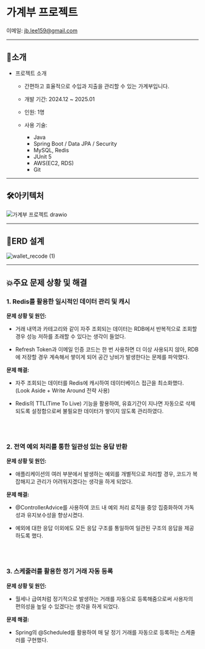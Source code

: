 # 가계부 프로젝트

이메일: jb.lee159@gmail.com

---
## 📙소개
- 프로젝트 소개
  - 간편하고 효율적으로 수입과 지출을 관리할 수 있는 가계부입니다.
 
  - 개발 기간: 2024.12 ~ 2025.01
 
  - 인원: 1명
 
  - 사용 기술:
    - Java
    - Spring Boot / Data JPA / Security
    - MySQL, Redis
    - JUnit 5
    - AWS(EC2, RDS)
    - Git
   
---
## 🛠아키텍처

![가계부 프로젝트 drawio](https://github.com/user-attachments/assets/14aff948-daca-4426-b3f3-a1e7c8d20fe1)

---
## 🔧ERD 설계

![wallet_recode (1)](https://github.com/user-attachments/assets/401092b7-ac20-405c-9fb1-310c1c9f231b)

---
## 💥주요 문제 상황 및 해결

### 1. Redis를 활용한 일시적인 데이터 관리 및 캐시

**문제 상황 및 원인:**

- 거래 내역과 카테고리와 같이 자주 조회되는 데이터는 RDB에서 반복적으로 조회할 경우 성능 저하를 초래할 수 있다는 생각이 들었다.

- Refresh Token과 이메일 인증 코드는 한 번 사용하면 더 이상 사용되지 않아, RDB에 저장할 경우 계속해서 쌓이게 되어 공간 낭비가 발생한다는 문제를 파악했다.


**문제 해결:**

- 자주 조회되는 데이터를 Redis에 캐시하여 데이터베이스 접근을 최소화했다. (Look Aside + Write Around 전략 사용)

- Redis의 TTL(Time To Live) 기능을 활용하여, 유효기간이 지나면 자동으로 삭제되도록 설정함으로써 불필요한 데이터가 쌓이지 않도록 관리하였다.

<br><br>

### 2. 전역 예외 처리를 통한 일관성 있는 응답 반환

**문제 상황 및 원인:**

- 애플리케이션의 여러 부분에서 발생하는 예외를 개별적으로 처리할 경우, 코드가 복잡해지고 관리가 어려워지겠다는 생각을 하게 되었다.


**문제 해결:**

- @ControllerAdvice를 사용하여 코드 내 예외 처리 로직을 중앙 집중화하여 가독성과 유지보수성을 향상시켰다.
  
- 예외에 대한 응답 이외에도 모든 응답 구조를 통일하여 일관된 구조의 응답을 제공하도록 했다.

<br><br>

### 3. 스케줄러를 활용한 정기 거래 자동 등록

**문제 상황 및 원인:**

- 월세나 급여처럼 정기적으로 발생하는 거래를 자동으로 등록해줌으로써 사용자의 편의성을 높일 수 있겠다는 생각을 하게 되었다.

**문제 해결:**

- Spring의 @Scheduled를 활용하여 매 달 정기 거래를 자동으로 등록하는 스케줄러를 구현했다. 






















